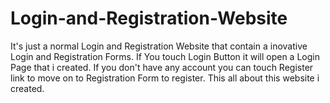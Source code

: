 # Login-and-Registration-Website
It's just a normal Login and Registration Website that contain a inovative Login and Registration Forms.
If You touch Login Button it will open a Login Page that i created.
If you don't have any account you can touch Register link to move on to Registration Form to register.
This all about this website i created.
